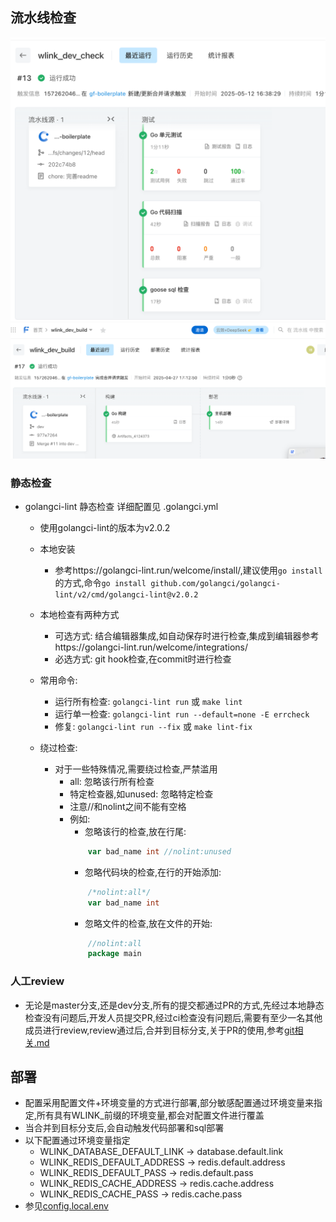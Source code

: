 ## 流水线检查
![](20250514194552.png)
![](20250514194615.png)
### 静态检查
- golangci-lint 静态检查 详细配置见 .golangci.yml
    - 使用golangci-lint的版本为v2.0.2
    - 本地安装
        - 参考https://golangci-lint.run/welcome/install/,建议使用`go install`的方式,命令`go install github.com/golangci/golangci-lint/v2/cmd/golangci-lint@v2.0.2`
    - 本地检查有两种方式
        - 可选方式: 结合编辑器集成,如自动保存时进行检查,集成到编辑器参考https://golangci-lint.run/welcome/integrations/
        - 必选方式: git hook检查,在commit时进行检查
    - 常用命令:
        - 运行所有检查: `golangci-lint run` 或 `make lint`
        - 运行单一检查: `golangci-lint run --default=none -E errcheck`
        - 修复: `golangci-lint run --fix` 或 `make lint-fix`
    
    - 绕过检查:
        - 对于一些特殊情况,需要绕过检查,严禁滥用
            - all: 忽略该行所有检查
            - 特定检查器,如unused: 忽略特定检查
            - 注意//和nolint之间不能有空格
            - 例如:
                - 忽略该行的检查,放在行尾:
                ```go
                    var bad_name int //nolint:unused
                ```
                - 忽略代码块的检查,在行的开始添加:
                ```go
                    /*nolint:all*/
                    var bad_name int
                ```
                - 忽略文件的检查,放在文件的开始:
                ```go
                    //nolint:all
                    package main
                ```
### 人工review
- 无论是master分支,还是dev分支,所有的提交都通过PR的方式,先经过本地静态检查没有问题后,开发人员提交PR,经过ci检查没有问题后,需要有至少一名其他成员进行review,review通过后,合并到目标分支,关于PR的使用,参考[git相关.md](git规范.md)

## 部署
- 配置采用配置文件+环境变量的方式进行部署,部分敏感配置通过环境变量来指定,所有具有WLINK_前缀的环境变量,都会对配置文件进行覆盖
- 当合并到目标分支后,会自动触发代码部署和sql部署
- 以下配置通过环境变量指定
    - WLINK_DATABASE_DEFAULT_LINK -> database.default.link
    - WLINK_REDIS_DEFAULT_ADDRESS -> redis.default.address
    - WLINK_REDIS_DEFAULT_PASS ->  redis.default.pass
    - WLINK_REDIS_CACHE_ADDRESS -> redis.cache.address
    - WLINK_REDIS_CACHE_PASS -> redis.cache.pass
- 参见[config.local.env](../manifest/config/config.local.env)


